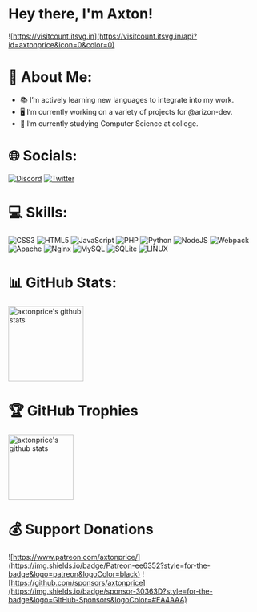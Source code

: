 # Hey there, I'm Axton!
![https://visitcount.itsvg.in](https://visitcount.itsvg.in/api?id=axtonprice&icon=0&color=0)  

# 💫 About Me:
- 📚 I’m actively learning new languages to integrate into my work.
- 🖥️ I’m currently working on a variety of projects for @arizon-dev.
- 🏫 I’m currently studying Computer Science at college.

# 🌐 Socials:
[![Discord](https://img.shields.io/badge/Discord-%237289DA.svg?logo=discord&logoColor=white)](https://discord.gg/dP3MuBATGc) [![Twitter](https://img.shields.io/badge/Twitter-%231DA1F2.svg?logo=Twitter&logoColor=white)](https://twitter.com/axtonprice) 

# 💻 Skills:
![CSS3](https://img.shields.io/badge/css3-%231572B6.svg?style=flat&logo=css3&logoColor=white) ![HTML5](https://img.shields.io/badge/html5-%23E34F26.svg?style=flat&logo=html5&logoColor=white) ![JavaScript](https://img.shields.io/badge/javascript-%23323330.svg?style=flat&logo=javascript&logoColor=%23F7DF1E) ![PHP](https://img.shields.io/badge/php-%23777BB4.svg?style=flat&logo=php&logoColor=white) ![Python](https://img.shields.io/badge/python-3670A0?style=flat&logo=python&logoColor=ffdd54) ![NodeJS](https://img.shields.io/badge/node.js-6DA55F?style=flat&logo=node.js&logoColor=white) ![Webpack](https://img.shields.io/badge/webpack-%238DD6F9.svg?style=flat&logo=webpack&logoColor=black) ![Apache](https://img.shields.io/badge/apache-%23D42029.svg?style=flat&logo=apache&logoColor=white) ![Nginx](https://img.shields.io/badge/nginx-%23009639.svg?style=flat&logo=nginx&logoColor=white) ![MySQL](https://img.shields.io/badge/mysql-%2300f.svg?style=flat&logo=mysql&logoColor=white) ![SQLite](https://img.shields.io/badge/sqlite-%2307405e.svg?style=flat&logo=sqlite&logoColor=white) ![LINUX](https://img.shields.io/badge/Linux-FCC624?style=flat&logo=linux&logoColor=black)

# 📊 GitHub Stats:
<a href="https://github.com/axtonprice?tab=repositories">
  <img height="150px" src="https://github-readme-stats.vercel.app/api?username=axtonprice&show_icons=true&count_private=true&include_all_commits=true&line_height=21&cache_seconds=1800&theme=algolia" alt="axtonprice's github stats" />
</a>

# 🏆 GitHub Trophies
<a href="https://github.com/axtonprice?tab=achievements">
  <img height="130px" src="https://github-profile-trophy.vercel.app/?username=axtonprice&theme=flat&no-frame=false&no-bg=false&margin-w=4" alt="axtonprice's github stats" />
</a>

# 💰 Support Donations
![https://www.patreon.com/axtonprice/](https://img.shields.io/badge/Patreon-ee6352?style=for-the-badge&logo=patreon&logoColor=black) 
![https://github.com/sponsors/axtonprice](https://img.shields.io/badge/sponsor-30363D?style=for-the-badge&logo=GitHub-Sponsors&logoColor=#EA4AAA)
